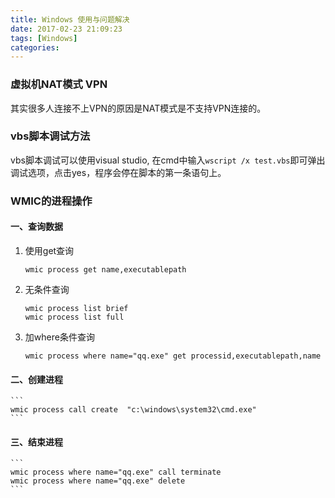 ```yaml
---
title: Windows 使用与问题解决
date: 2017-02-23 21:09:23
tags: [Windows]
categories:
---
```


### 虚拟机NAT模式 VPN
其实很多人连接不上VPN的原因是NAT模式是不支持VPN连接的。

### vbs脚本调试方法
vbs脚本调试可以使用visual studio, 在cmd中输入`wscript /x test.vbs`即可弹出调试选项，点击yes，程序会停在脚本的第一条语句上。

### WMIC的进程操作

#### 一、查询数据
1. 使用get查询
    ```
    wmic process get name,executablepath
    ```

2. 无条件查询
    ```
    wmic process list brief    
    wmic process list full
    ```

3. 加where条件查询 
    ```
    wmic process where name="qq.exe" get processid,executablepath,name
    ```

#### 二、创建进程
    ```
    wmic process call create  "c:\windows\system32\cmd.exe"
    ```

#### 三、结束进程
    ```
    wmic process where name="qq.exe" call terminate
    wmic process where name="qq.exe" delete
    ```
